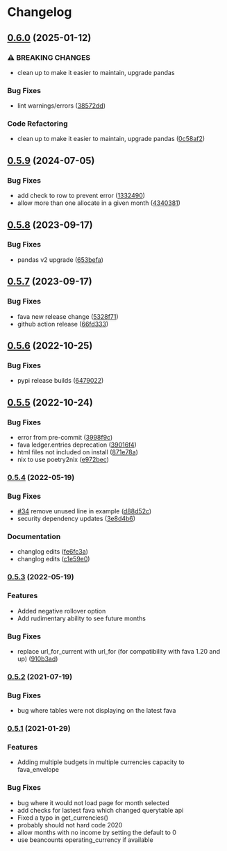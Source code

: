 # Changelog

## [0.6.0](https://github.com/polarmutex/fava-envelope/compare/v0.5.9...v0.6.0) (2025-01-12)


### ⚠ BREAKING CHANGES

* clean up to make it easier to maintain, upgrade pandas

### Bug Fixes

* lint warnings/errors ([38572dd](https://github.com/polarmutex/fava-envelope/commit/38572dd7dd844f7a13d6cbed4148ba3996926f8a))


### Code Refactoring

* clean up to make it easier to maintain, upgrade pandas ([0c58af2](https://github.com/polarmutex/fava-envelope/commit/0c58af2ee384e72d4923284a3d5619a06a1e6dfd))

## [0.5.9](https://github.com/polarmutex/fava-envelope/compare/v0.5.8...v0.5.9) (2024-07-05)


### Bug Fixes

* add check to row to prevent error ([1332490](https://github.com/polarmutex/fava-envelope/commit/133249066ede736aff56745f661ca5c2d00ca71d))
* allow more than one allocate in a given month ([4340381](https://github.com/polarmutex/fava-envelope/commit/4340381f8ef7db6a32ce0279e631d029c28b9083))

## [0.5.8](https://github.com/polarmutex/fava-envelope/compare/v0.5.7...v0.5.8) (2023-09-17)


### Bug Fixes

* pandas v2 upgrade ([653befa](https://github.com/polarmutex/fava-envelope/commit/653befac73f17000935dbdd4efc43f5e4f6f212a))

## [0.5.7](https://github.com/polarmutex/fava-envelope/compare/v0.5.6...v0.5.7) (2023-09-17)


### Bug Fixes

* fava new release change ([5328f71](https://github.com/polarmutex/fava-envelope/commit/5328f71ba0d37f3c0cd991526c761819c449001a))
* github action release ([66fd333](https://github.com/polarmutex/fava-envelope/commit/66fd333c4765bb1f450a91fde64b79eac9a08e89))

## [0.5.6](https://github.com/polarmutex/fava-envelope/compare/v0.5.5...v0.5.6) (2022-10-25)


### Bug Fixes

* pypi release builds ([6479022](https://github.com/polarmutex/fava-envelope/commit/6479022d08d2b226687dfe133e06a13f93896151))

## [0.5.5](https://github.com/polarmutex/fava-envelope/compare/v0.5.4...v0.5.5) (2022-10-24)


### Bug Fixes

* error from pre-commit ([3998f9c](https://github.com/polarmutex/fava-envelope/commit/3998f9c08fb4892d10e34fef475787a89a9ad08d))
* fava ledger.entries deprecation ([39016f4](https://github.com/polarmutex/fava-envelope/commit/39016f444b5de4a1564081317f41131a4fa8ad1f))
* html files not included on install ([871e78a](https://github.com/polarmutex/fava-envelope/commit/871e78aac1503627d9525d4c7f87929bb1483956))
* nix to use poetry2nix ([e972bec](https://github.com/polarmutex/fava-envelope/commit/e972bec9fdcfcebbdd20891e809867362047872c))

### [0.5.4](https://github.com/polarmutex/fava-envelope/compare/v0.5.3...v0.5.4) (2022-05-19)


### Bug Fixes

* [#34](https://github.com/polarmutex/fava-envelope/issues/34) remove unused line in example ([d88d52c](https://github.com/polarmutex/fava-envelope/commit/d88d52c8e303a3ea5af9f23535c552d3632d9692))
* security dependency updates ([3e8d4b6](https://github.com/polarmutex/fava-envelope/commit/3e8d4b6f3cf47725c70e4ed4a703139c4fa4f073))


### Documentation

* changlog edits ([fe6fc3a](https://github.com/polarmutex/fava-envelope/commit/fe6fc3a3dba23fcdffad5f0eb1822496afe371b3))
* changlog edits ([c1e59e0](https://github.com/polarmutex/fava-envelope/commit/c1e59e0bbe9f6640a793610bf5a7aac1a0be7d1c))

### [0.5.3](https://github.com/polarmutex/fava-envelope/compare/v0.5.2...v0.5.3) (2022-05-19)

### Features

* Added negative rollover option
* Add rudimentary ability to see future months

### Bug Fixes

* replace url_for_current with url_for (for compatibility with fava 1.20 and up) ([910b3ad](https://github.com/polarmutex/fava-envelope/commit/910b3ad742683e747660c09430e56415ee44d8c3))

### [0.5.2](https://github.com/polarmutex/fava-envelope/compare/v0.5.1...v0.5.2) (2021-07-19)

### Bug Fixes

* bug where tables were not displaying on the latest fava

### [0.5.1](https://github.com/polarmutex/fava-envelope/compare/0.5...v0.5.1) (2021-01-29)

### Features

* Adding multiple budgets in multiple currencies capacity to fava_envelope

### Bug Fixes

* bug where it would not load page for month selected
* add checks for lastest fava which changed querytable api
* Fixed a typo in get_currencies()
* probably should not hard code 2020
* allow months with no income by setting the default to 0
* use beancounts operating_currency if available
